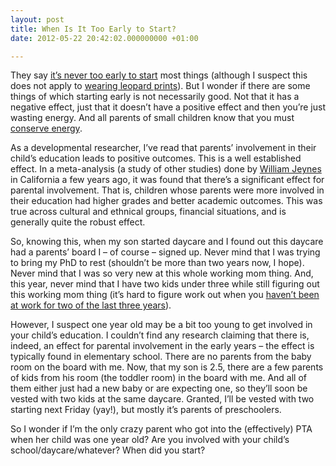 ```yaml
---
layout: post
title: When Is It Too Early to Start?
date: 2012-05-22 20:42:02.000000000 +01:00

---
```

They say [it’s never too early to start](http://www.ala.org/alsc/issuesadv/borntoread) most things (although I suspect this does not apply to [wearing leopard prints](http://www.kaboodle.com/reviews/leopard-print-baby-bow-crochet-hat)). But I wonder if there are some things of which starting early is not necessarily good. Not that it has a negative effect, just that it doesn’t have a positive effect and then you’re just wasting energy. And all parents of small children know that you must [conserve energy](http://www.algore.com/).

As a developmental researcher, I’ve read that parents’ involvement in their child’s education leads to positive outcomes. This is a well established effect. In a meta-analysis (a study of other studies) done by [William Jeynes](http://www.ced.csulb.edu/people/william-jeynes) in California a few years ago, it was found that there’s a significant effect for parental involvement. That is, children whose parents were more involved in their education had higher grades and better academic outcomes. This was true across cultural and ethnical groups, financial situations, and is generally quite the robust effect.

So, knowing this, when my son started daycare and I found out this daycare had a parents’ board I – of course – signed up. Never mind that I was trying to bring my PhD to rest (shouldn’t be more than two years now, I hope). Never mind that I was so very new at this whole working mom thing. And, this year, never mind that I have two kids under three while still figuring out this working mom thing (it’s hard to figure work out when you [haven’t been at work for two of the last three years](http://galpod.wordpress.com/2012/05/15/why-going-back-to-work-is-hard/)). 

However, I suspect one year old may be a bit too young to get involved in your child’s education. I couldn’t find any research claiming that there is, indeed, an effect for parental involvement in the early years – the effect is typically found in elementary school. There are no parents from the baby room on the board with me. Now, that my son is 2.5, there are a few parents of kids from his room (the toddler room) in the board with me. And all of them either just had a new baby or are expecting one, so they’ll soon be vested with two kids at the same daycare. Granted, I’ll be vested with two starting next Friday (yay!), but mostly it’s parents of preschoolers.

So I wonder if I’m the only crazy parent who got into the (effectively) PTA when her child was one year old? Are you involved with your child’s school/daycare/whatever? When did you start?
